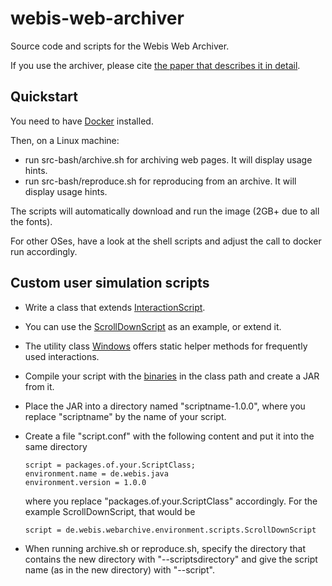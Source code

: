 webis-web-archiver
==================
Source code and scripts for the Webis Web Archiver.

If you use the archiver, please cite [the paper that describes it in detail](https://webis.de/publications.html?q=webis-web-archive#stein_2018y).

Quickstart
----------
You need to have [Docker](https://www.docker.com/) installed.

Then, on a Linux machine:
  - run src-bash/archive.sh for archiving web pages. It will display usage hints.
  - run src-bash/reproduce.sh for reproducing from an archive. It will display usage hints.

The scripts will automatically download and run the image (2GB+ due to all the fonts).

For other OSes, have a look at the shell scripts and adjust the call to docker run accordingly.

Custom user simulation scripts
------------------------------
  - Write a class that extends [InteractionScript](https://github.com/webis-de/webis-web-archiver/blob/master/src/de/webis/webarchive/environment/scripts/InteractionScript.java).
  - You can use the [ScrollDownScript](https://github.com/webis-de/webis-web-archiver/blob/master/src/de/webis/webarchive/environment/scripts/ScrollDownScript.java) as an example, or extend it.
  - The utility class [Windows](https://github.com/webis-de/webis-web-archiver/blob/master/src/de/webis/webarchive/environment/browsers/Windows.java) offers static helper methods for frequently used interactions.
  - Compile your script with the [binaries](https://github.com/webis-de/webis-web-archiver/releases/download/0.1.0/webis-web-archiver.jar) in the class path and create a JAR from it.
  - Place the JAR into a directory named "scriptname-1.0.0", where you replace "scriptname" by the name of your script.
  - Create a file "script.conf" with the following content and put it into the same directory
  
        script = packages.of.your.ScriptClass;
        environment.name = de.webis.java
        environment.version = 1.0.0
      
    where you replace "packages.of.your.ScriptClass" accordingly. For the example ScrollDownScript, that would be
    
        script = de.webis.webarchive.environment.scripts.ScrollDownScript
  - When running archive.sh or reproduce.sh, specify the directory that contains the new directory with "--scriptsdirectory" and give the script name (as in the new directory) with "--script".


